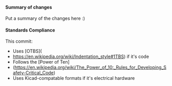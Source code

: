  #### Summary of changes    
Put a summary of the changes here :)        
   
#### Standards Compliance             
This commit:        
 - Uses [OTBS](
 - https://en.wikipedia.org/wiki/Indentation_style#1TBS) if it's code
 - Follows the [Power of Ten]
 - (https://en.wikipedia.org/wiki/The_Power_of_10:_Rules_for_Developing_Safety-Critical_Code)
 - Uses Kicad-compatable formats if it's electrical hardware
 
  
 
